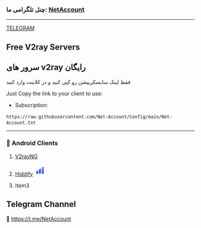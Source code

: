 ### چنل تلگرامی ما: [NetAccount](https://t.me/NetAccount)
---
[TELEGRAM](https://t.me/NetAccount)

## Free V2ray Servers

## سرور های v2ray رایگان
فقط لینک سابسکریپشن رو کپی کنید و در کلاینت وارد کنید

Just Copy the link to your client to use:

- Subscription:
```
https://raw.githubusercontent.com/Net-Account/Config/main/Net-Account.txt
```

****
### 📱 Android Clients
  
1. [V2rayNG](https://play.google.com/store/apps/details?id=com.v2ray.ang&hl=en)

2. [Hiddify](https://github.com/hiddify/hiddify-next) <img src="assets/Hiddify-icon.png" alt="Hiddify" width="30"/>

3. Item3


## Telegram Channel
🔗 https://t.me/NetAccount
